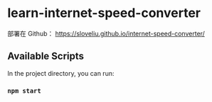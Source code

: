 # learn-internet-speed-converter

部署在 Github： <https://sloveliu.github.io/internet-speed-converter/>

## Available Scripts

In the project directory, you can run:

### `npm start`
